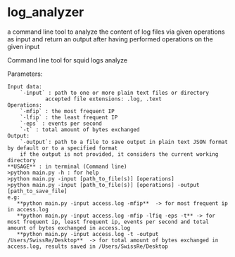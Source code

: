 # log_analyzer
a command line tool to analyze the content of log files via given operations as input and return an output after having performed operations on the given input

Command line tool for squid logs analyze

Parameters:

    Input data:
        `-input` : path to one or more plain text files or directory
                accepted file extensions: .log, .text
    Operations:
        `-mfip` : the most frequent IP
        `-lfip` : the least frequent IP
        `-eps` : events per second
        `-t` : total amount of bytes exchanged
    Output:
        `-output`: path to a file to save output in plain text JSON format by default or to a specified format
        if the output is not provided, it considers the current working directory
    **USAGE** : in terminal (Command line)
    >python main.py -h : for help
    >python main.py -input [path_to_file(s)] [operations]
    >python main.py -input [path_to_file(s)] [operations] -output [path_to_save_file]
    e.g:
       **python main.py -input access.log -mfip**  -> for most frequent ip in access.log
       **python main.py -input access.log -mfip -lfiq -eps -t** -> for most frequent ip, least frequent ip, events per second and total amount of bytes exchanged in access.log
       **python main.py -input access.log -t -output /Users/SwissRe/Desktop**  -> for total amount of bytes exchanged in access.log, results saved in /Users/SwissRe/Desktop      

